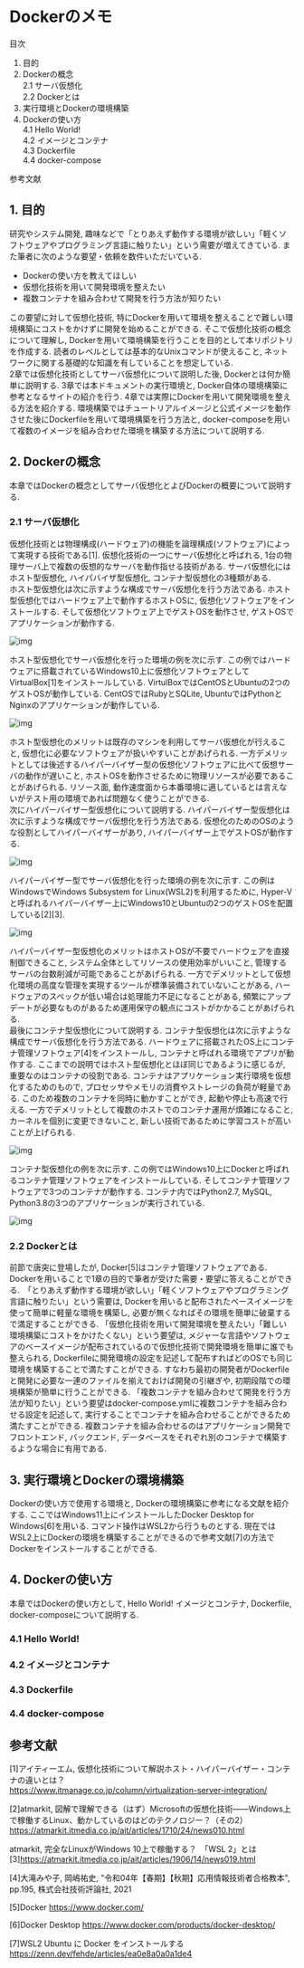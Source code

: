 # Dockerのメモ

目次
 1. 目的
 2. Dockerの概念  
    2.1 サーバ仮想化  
    2.2 Dockerとは  
 3. 実行環境とDockerの環境構築
 4. Dockerの使い方  
    4.1 Hello World!  
    4.2 イメージとコンテナ  
    4.3 Dockerfile  
    4.4 docker-compose  

参考文献

## 1. 目的
研究やシステム開発, 趣味などで「とりあえず動作する環境が欲しい」「軽くソフトウェアやプログラミング言語に触りたい」という需要が増えてきている. また筆者に次のような要望・依頼を数件いただいている.
- Dockerの使い方を教えてほしい
- 仮想化技術を用いて開発環境を整えたい
- 複数コンテナを組み合わせて開発を行う方法が知りたい

この要望に対して仮想化技術, 特にDockerを用いて環境を整えることで難しい環境構築にコストをかけずに開発を始めることができる.
そこで仮想化技術の概念について理解し, Dockerを用いて環境構築を行うことを目的として本リポジトリを作成する. 読者のレベルとしては基本的なUnixコマンドが使えること, ネットワークに関する基礎的な知識を有していることを想定している.  
2章では仮想化技術としてサーバ仮想化について説明した後, Dockerとは何か簡単に説明する. 3章では本ドキュメントの実行環境と, Docker自体の環境構築に参考となるサイトの紹介を行う. 4章では実際にDockerを用いて開発環境を整える方法を紹介する. 環境構築ではチュートリアルイメージと公式イメージを動作させた後にDockerfileを用いて環境構築を行う方法と, docker-composeを用いて複数のイメージを組み合わせた環境を構築する方法について説明する.

## 2. Dockerの概念
本章ではDockerの概念としてサーバ仮想化とよびDockerの概要について説明する.

### 2.1 サーバ仮想化
仮想化技術とは物理構成(ハードウェア)の機能を論理構成(ソフトウェア)によって実現する技術である[1]. 仮想化技術の一つにサーバ仮想化と呼ばれる, 1台の物理サーバ上で複数の仮想的なサーバを動作指せる技術がある. サーバ仮想化にはホスト型仮想化, ハイパバイザ型仮想化, コンテナ型仮想化の3種類がある.  
ホスト型仮想化は次に示すような構成でサーバ仮想化を行う方法である. ホスト型仮想化ではハードウェア上で動作するホストOSに, 仮想化ソフトウェアをインストールする. そして仮想化ソフトウェア上でゲストOSを動作させ, ゲストOSでアプリケーションが動作する. 

![img](./img/vm_host.png)

ホスト型仮想化でサーバ仮想化を行った環境の例を次に示す. この例ではハードウェアに搭載されているWindows10上に仮想化ソフトウェアとしてVirtualBox[1]をインストールしている. VirtulBoxではCentOSとUbuntuの2つのゲストOSが動作している. CentOSではRubyとSQLite, UbuntuではPythonとNginxのアプリケーションが動作している.

![img](./img/vm_host_ex.png)

ホスト型仮想化のメリットは既存のマシンを利用してサーバ仮想化が行えること, 仮想化に必要なソフトウェアが扱いやすいことがあげられる. 一方デメリットとしては後述するハイパーバイザー型の仮想化ソフトウェアに比べて仮想サーバの動作が遅いこと, ホストOSを動作させるために物理リソースが必要であることがあげられる. リソース面, 動作速度面から本番環境に適しているとは言えないがテスト用の環境であれば問題なく使うことができる.  
次にハイパーバイザー型仮想化について説明する. ハイパーバイザー型仮想化は次に示すような構成でサーバ仮想化を行う方法である. 仮想化のためのOSのような役割としてハイパーバイザーがあり, ハイパーバイザー上でゲストOSが動作する. 

![img](./img/hypervisor.png)

ハイパーバイザー型でサーバ仮想化を行った環境の例を次に示す. この例はWindowsでWindows Subsystem for Linux(WSL2)を利用するために, Hyper-Vと呼ばれるハイパーバイザー上にWindows10とUbuntuの2つのゲストOSを配置している[2][3].

![img](./img/hypervisor_ex.png)

ハイパーバイザー型仮想化のメリットはホストOSが不要でハードウェアを直接制御できること, システム全体としてリソースの使用効率がいいこと, 管理するサーバの台数削減が可能であることがあげられる. 一方でデメリットとして仮想化環境の高度な管理を実現するツールが標準装備されていないことがある, ハードウェアのスペックが低い場合は処理能力不足になることがある, 頻繁にアップデートが必要なものがあるため運用保守の観点にコストがかかることがあげられる.  
最後にコンテナ型仮想化について説明する. コンテナ型仮想化は次に示すような構成でサーバ仮想化を行う方法である. ハードウェアに搭載されたOS上にコンテナ管理ソフトウェア[4]をインストールし, コンテナと呼ばれる環境でアプリが動作する. ここまでの説明ではホスト型仮想化とほぼ同じであるように感じるが, 重要なのはコンテナの役割である. コンテナはアプリケーション実行環境を仮想化するためのもので, プロセッサやメモリの消費やストレージの負荷が軽量である. このため複数のコンテナを同時に動かすことができ, 起動や停止も高速で行える. 一方でデメリットとして複数のホストでのコンテナ運用が煩雑になること, カーネルを個別に変更できないこと, 新しい技術であるために学習コストが高いことが上げられる.

![img](./img/container.png)

コンテナ型仮想化の例を次に示す. この例ではWindows10上にDockerと呼ばれるコンテナ管理ソフトウェアをインストールしている. そしてコンテナ管理ソフトウェアで3つのコンテナが動作する. コンテナ内ではPython2.7, MySQL, Python3.8の3つのアプリケーションが実行されている.

![img](./img/container_ex.png)

### 2.2 Dockerとは
前節で唐突に登場したが, Docker[5]はコンテナ管理ソフトウェアである. Dockerを用いることで1章の目的で筆者が受けた需要・要望に答えることができる.　「とりあえず動作する環境が欲しい」「軽くソフトウェアやプログラミング言語に触りたい」という需要は, Dockerを用いると配布されたベースイメージを使って簡単に軽量な環境を構築し, 必要が無くなればその環境を簡単に破棄するで満足することができる.  「仮想化技術を用いて開発環境を整えたい」「難しい環境構築にコストをかけたくない」という要望は, メジャーな言語やソフトウェアのベースイメージが配布されているので仮想化技術で開発環境を簡単に誰でも整えられる, Dockerfileに開発環境の設定を記述して配布すればどのOSでも同じ環境を構築することで満たすことができる. すなわち最初の開発者がDockerfileと開発に必要な一連のファイルを揃えておけば開発の引継ぎや, 初期段階での環境構築が簡単に行うことができる. 「複数コンテナを組み合わせて開発を行う方法が知りたい」という要望はdocker-compose.ymlに複数コンテナを組み合わせる設定を記述して, 実行することでコンテナを組み合わせることができるため満たすことができる. 複数コンテナを組み合わせるのはアプリケーション開発でフロントエンド, バックエンド, データベースをそれぞれ別のコンテナで構築するような場合に有用である.

## 3. 実行環境とDockerの環境構築
Dockerの使い方で使用する環境と, Dockerの環境構築に参考になる文献を紹介する. ここではWindows11上にインストールしたDocker Desktop for Windows[6]を用いる. コマンド操作はWSL2から行うものとする. 現在ではWSL2上にDockerの環境を構築することができるので参考文献[7]の方法でDockerをインストールすることができる.

## 4. Dockerの使い方
本章ではDockerの使い方として, Hello World! イメージとコンテナ, Dockerfile, docker-composeについて説明する. 
### 4.1 Hello World!
### 4.2 イメージとコンテナ
### 4.3 Dockerfile
### 4.4 docker-compose
## 参考文献

[1]アイティーエム, 仮想化技術について解説ホスト・ハイパーバイザー・コンテナの違いとは？  
https://www.itmanage.co.jp/column/virtualization-server-integration/


[2]atmarkit, 図解で理解できる（はず）Microsoftの仮想化技術――Windows上で稼働するLinux、動かしているのはどのテクノロジー？（その2）  
https://atmarkit.itmedia.co.jp/ait/articles/1710/24/news010.html

atmarkit, 完全なLinuxがWindows 10上で稼働する？　「WSL 2」とは  
[3]https://atmarkit.itmedia.co.jp/ait/articles/1906/14/news019.html

[4]大滝みや子, 岡嶋祐史, "令和04年【春期】【秋期】応用情報技術者合格教本", pp.195, 株式会社技術評論社, 2021

[5]Docker https://www.docker.com/

[6]Docker Desktop https://www.docker.com/products/docker-desktop/

[7]WSL2 Ubuntu に Docker をインストールする https://zenn.dev/fehde/articles/ea0e8a0a0a1de4